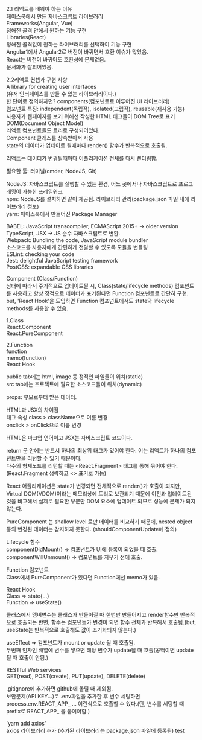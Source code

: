 2.1 리액트를 배워야 하는 이유  
페이스북에서 만든 자바스크립트 라이브러리  
Frameworks(Angular, Vue)  
정해진 골격 안에서 원하는 기능 구현  
Libraries(React)  
정해진 골격없이 원하는 라이브러리를 선택하여 기능 구현  
Angular1에서 Angular2로 버전이 바뀌면서 호환 이슈가 많았음.  
React는 버전이 바뀌어도 호환성에 문제없음.  
문서화가 잘되어있음.

2.2리액트 컨셉과 구현 사항  
A library for creating user interfaces  
(유저 인터페이스를 만들 수 있는 라이브러리이다.)  
한 단어로 정의하자면? components(컴포넌트로 이루어진 UI 라이브러리)  
컴포넌트 특징: independent(독립적), isolated(고립적), reusable(재사용 가능)  
사용자가 웹페이지를 보기 위해선 작성한 HTML 태그들이 DOM Tree로 표기  
DOM(Document Object Model)  
리액트 컴포넌트들도 트리로 구성되어있다.  
Component 클래스를 상속받아서 사용  
state의 데이터가 업데이트 될때마다 render() 함수가 반복적으로 호출됨.

리액트는 데이터가 변경될때마다 어플리케이션 전체를 다시 렌더링함.

필요한 툴: 터미널(cmder, NodeJS, Git)

NodeJS: 자바스크립트를 실행할 수 있는 환경, 어느 곳에서나 자바스크립트로 프로그래밍이 가능한 프레임워크  
npm: NodeJS를 설치하면 같이 제공됨. 라이브러리 관리(package.json 파일 내에 라이브러리 정보)  
yarn: 페이스북에서 만들어진 Package Manager

BABEL: JavaScript transcompiler, ECMAScript 2015+ -> older version  
TypeScript, JSX -> JS 순수 자바스크립트로 변환.  
Webpack: Bundling the code, JavaScript module bundler  
소스코드를 사용자에게 간편하게 전달할 수 있도록 모듈을 번들링  
ESLint: checking your code  
Jest: delightful JavaScript testing framework  
PostCSS: expandable CSS libraries

Component (Class/Function)  
상태에 따라서 주기적으로 업데이트될 시, Class(state/lifecycle methods) 컴포넌트를 사용하고 항상 정적으로 데이터가 표기된다면 Function 컴포넌트로 간단히 구현.  
but, 'React Hook'을 도입하면 Function 컴포넌트에서도 state와 lifecycle methods를 사용할 수 있음.

1.Class  
React.Component  
React.PureComponent

2.Function  
function  
memo(function)  
React Hook

public tab에는 html, image 등 정적인 파일들이 위치(static)  
src tab에는 프로젝트에 필요한 소스코드들이 위치(dynamic)

props: 부모로부터 받은 데이터.

HTML과 JSX의 차이점  
태그 속성 class > className으로 이름 변경  
onclick > onClick으로 이름 변경

HTML은 마크업 언어이고 JSX는 자바스크립트 코드이다.

return 문 안에는 반드시 하나의 최상위 태그가 있어야 한다. 이는 리액트가 하나의 컴포넌트만을 리턴할 수 있기 때문이다.  
다수의 형제노드를 리턴할 때는 <React.Fragment> 태그를 통해 묶어야 한다.  
(React.Fragment 생략하고 <> 표기로 가능)

React 어플리케이션은 state가 변경되면 전체적으로 render()가 호출이 되지만,  
Virtual DOM(VDOM)이라는 메모리상에 트리로 보관되기 때문에 이전과 업데이트된 것을 비교해서 실제로 필요한 부분만 DOM 요소에 업데이트 되므로 성능에 문제가 되지않는다.

PureComponent 는 shallow level 로만 데이터를 비교하기 때문에, nested object 등의 변경된 데이터는 감지하지 못한다. (shouldComponentUpdate에 정의)

Lifecycle 함수  
componentDidMount() => 컴포넌트가 UI에 등록이 되었을 때 호출.  
componentWillUnmount() => 컴포넌트를 지우기 전에 호출.

Function 컴포넌트  
Class에서 PureComponent가 있다면 Function에선 memo가 있음.

React Hook  
Class => state{...}  
Function => useState()

클래스에서 멤버변수는 클래스가 만들어질 때 한번만 만들어지고 render함수만 반복적으로 호출되는 반면, 함수는 컴포넌트가 변경이 되면 함수 전체가 반복해서 호출됨.(but, useState는 반복적으로 호출해도 값이 초기화되지 않는다.)

useEffect => 컴포넌트가 mount or update 될 때 호출됨.  
두번째 인자인 배열에 변수를 넣으면 해당 변수가 update될 때 호출(공백이면 update될 때 호출이 안됨.)

RESTful Web services  
GET(read), POST(create), PUT(update), DELETE(delete)

.gitignore에 추가하면 github에 올릴 때 제외됨.  
보안문제(API KEY...)로 .env파일을 추가한 후 변수 세팅하면 process.env.REACT_APP\_ ... 이런식으로 호출할 수 있다.(단, 변수를 세팅할 때 prefix로 REACT_APP\_ 을 붙여야함.)

'yarn add axios'  
axios 라이브러리 추가 (추가된 라이브러리는 package.json 파일에 등록됨)
test
